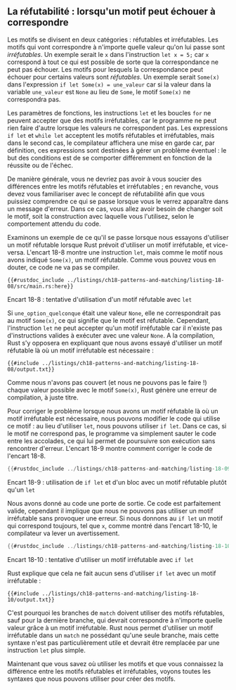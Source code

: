 <!--
## Refutability: Whether a Pattern Might Fail to Match
-->

## La réfutabilité : lorsqu'un motif peut échouer à correspondre

<!--
Patterns come in two forms: refutable and irrefutable. Patterns that will match
for any possible value passed are *irrefutable*. An example would be `x` in the
statement `let x = 5;` because `x` matches anything and therefore cannot fail
to match. Patterns that can fail to match for some possible value are
*refutable*. An example would be `Some(x)` in the expression `if let Some(x) =
a_value` because if the value in the `a_value` variable is `None` rather than
`Some`, the `Some(x)` pattern will not match.
-->

Les motifs se divisent en deux catégories : réfutables et irréfutables. Les
motifs qui vont correspondre à n'importe quelle valeur qu'on lui passe sont
*irréfutables*. Un exemple serait le `x` dans l'instruction `let x = 5;` car
`x` correspond à tout ce qui est possible de sorte que la
correspondance ne peut pas échouer. Les motifs pour lesquels la correspondance
peut échouer pour certains valeurs
sont *réfutables*. Un exemple serait `Some(x)` dans l'expression
`if let Some(x) = une_valeur` car si la valeur dans la variable `une_valeur` est
`None` au lieu de `Some`, le motif `Some(x)` ne correspondra pas.

<!--
Function parameters, `let` statements, and `for` loops can only accept
irrefutable patterns, because the program cannot do anything meaningful when
values don’t match. The `if let` and `while let` expressions accept
refutable and irrefutable patterns, but the compiler warns against
irrefutable patterns because by definition they’re intended to handle possible
failure: the functionality of a conditional is in its ability to perform
differently depending on success or failure.
-->

Les paramètres de fonctions, les instructions `let` et les boucles `for`
ne peuvent accepter que des motifs irréfutables, car le programme ne peut
rien faire d'autre lorsque les valeurs ne correspondent pas. Les expressions
`if let` et `while let` acceptent les motifs réfutables et irréfutables, mais 
dans le second cas, le compilateur affichera une mise en garde 
car, par définition, ces expressions sont destinées à gérer un problème
éventuel : le but des conditions est de se comporter différemment en fonction de
la réussite ou de l'échec.

<!--
In general, you shouldn’t have to worry about the distinction between refutable
and irrefutable patterns; however, you do need to be familiar with the concept
of refutability so you can respond when you see it in an error message. In
those cases, you’ll need to change either the pattern or the construct you’re
using the pattern with, depending on the intended behavior of the code.
-->

De manière générale, vous ne devriez pas avoir à vous soucier des différences
entre les motifs réfutables et irréfutables ; en revanche, vous devez vous
familiariser avec le concept de réfutabilité afin que vous puissiez comprendre
ce qui se passe lorsque vous le verrez apparaître dans un message d'erreur. 
Dans ce cas, vous allez avoir besoin de changer soit le motif, soit la construction 
avec laquelle vous l'utilisez, selon le comportement attendu du code.

<!--
Let’s look at an example of what happens when we try to use a refutable pattern
where Rust requires an irrefutable pattern and vice versa. Listing 18-8 shows a
`let` statement, but for the pattern we’ve specified `Some(x)`, a refutable
pattern. As you might expect, this code will not compile.
-->

Examinons un exemple de ce qu'il se passe lorsque nous essayons d'utiliser un
motif réfutable lorsque Rust prévoit d'utiliser un motif irréfutable, et
vice-versa. L'encart 18-8 montre une instruction `let`, mais comme le motif nous
avons indiqué `Some(x)`, un motif réfutable. Comme vous pouvez vous en douter,
ce code ne va pas se compiler.

<!--
```rust,ignore,does_not_compile
{{#rustdoc_include ../listings-sources/ch18-patterns-and-matching/listing-18-08/src/main.rs:here}}
```
-->

```rust,ignore,does_not_compile
{{#rustdoc_include ../listings/ch18-patterns-and-matching/listing-18-08/src/main.rs:here}}
```

<!--
<span class="caption">Listing 18-8: Attempting to use a refutable pattern with
`let`</span>
-->

<span class="caption">Encart 18-8 : tentative d'utilisation d'un motif
réfutable avec `let`</span>

<!--
If `some_option_value` was a `None` value, it would fail to match the pattern
`Some(x)`, meaning the pattern is refutable. However, the `let` statement can
only accept an irrefutable pattern because there is nothing valid the code can
do with a `None` value. At compile time, Rust will complain that we’ve tried to
use a refutable pattern where an irrefutable pattern is required:
-->

Si `une_option_quelconque` était une valeur `None`, elle ne correspondrait pas 
au motif `Some(x)`, ce qui signifie que le motif est réfutable. Cependant, l'instruction
`let` ne peut accepter qu'un motif irréfutable car il n'existe pas d'instructions valides à
exécuter avec une valeur `None`. A la compilation, Rust s'y opposera en
expliquant que nous avons essayé d'utiliser un motif réfutable là où un motif
irréfutable est nécessaire :

<!--
```console
{{#include ../listings-sources/ch18-patterns-and-matching/listing-18-08/output.txt}}
```
-->

```console
{{#include ../listings/ch18-patterns-and-matching/listing-18-08/output.txt}}
```

<!--
Because we didn’t cover (and couldn’t cover!) every valid value with the
pattern `Some(x)`, Rust rightfully produces a compiler error.
-->

Comme nous n'avons pas couvert (et nous ne pouvons pas le faire !) chaque
valeur possible avec le motif `Some(x)`, Rust génère une erreur de compilation,
à juste titre.

<!--
To fix the problem where we have a refutable pattern where an irrefutable
pattern is needed, we can change the code that uses the pattern: instead of
using `let`, we can use `if let`. Then if the pattern doesn’t match, the code
will just skip the code in the curly brackets, giving it a way to continue
validly. Listing 18-9 shows how to fix the code in Listing 18-8.
-->

Pour corriger le problème lorsque nous avons un motif réfutable là où un motif
irréfutable est nécessaire, nous pouvons modifier le code qui utilise ce motif :
au lieu d'utiliser `let`, nous pouvons utiliser `if let`. Dans ce cas, si le motif
ne correspond pas, le programme va simplement sauter le code entre les accolades,
ce qui lui permet de poursuivre son exécution sans rencontrer d'erreur. L'encart 18-9 montre
comment corriger le code de l'encart 18-8.

<!--
```rust
{{#rustdoc_include ../listings-sources/ch18-patterns-and-matching/listing-18-09/src/main.rs:here}}
```
-->

```rust
{{#rustdoc_include ../listings/ch18-patterns-and-matching/listing-18-09/src/main.rs:here}}
```

<!--
<span class="caption">Listing 18-9: Using `if let` and a block with refutable
patterns instead of `let`</span>
-->

<span class="caption">Encart 18-9 : utilisation de `if let` et d'un bloc avec
un motif réfutable plutôt qu'un `let`</span>

<!--
We’ve given the code an out! This code is perfectly valid, although it means we
cannot use an irrefutable pattern without receiving an error. If we give `if
let` a pattern that will always match, such as `x`, as shown in Listing 18-10,
the compiler will give a warning.
-->

Nous avons donné au code une porte de sortie. Ce code est parfaitement valide, cependant
il implique que nous ne pouvons pas utiliser un motif irréfutable sans provoquer une erreur. 
Si nous donnons au `if let` un motif qui correspond toujours, tel que `x`, comme montré dans l'encart 18-10, 
le compilateur va lever un avertissement.

<!--
```rust
{{#rustdoc_include ../listings-sources/ch18-patterns-and-matching/listing-18-10/src/main.rs:here}}
```
-->

```rust
{{#rustdoc_include ../listings/ch18-patterns-and-matching/listing-18-10/src/main.rs:here}}
```

<!--
<span class="caption">Listing 18-10: Attempting to use an irrefutable pattern
with `if let`</span>
-->

<span class="caption">Encart 18-10 : tentative d'utiliser un motif irréfutable
avec `if let`</span>

<!--
Rust complains that it doesn’t make sense to use `if let` with an irrefutable
pattern:
-->

Rust explique que cela ne fait aucun sens d'utiliser `if let` avec un motif
irréfutable :

<!--
```console
{{#include ../listings-sources/ch18-patterns-and-matching/listing-18-10/output.txt}}
```
-->

```console
{{#include ../listings/ch18-patterns-and-matching/listing-18-10/output.txt}}
```

<!--
For this reason, match arms must use refutable patterns, except for the last
arm, which should match any remaining values with an irrefutable pattern. Rust
allows us to use an irrefutable pattern in a `match` with only one arm, but
this syntax isn’t particularly useful and could be replaced with a simpler
`let` statement.
-->

C'est pourquoi les branches de `match` doivent utiliser des motifs réfutables,
sauf pour la dernière branche, qui devrait correspondre à n'importe quelle
valeur grâce à un motif irréfutable. Rust nous permet d'utiliser un motif
irréfutable dans un `match` ne possédant qu'une seule branche, mais cette syntaxe n'est
pas particulièrement utile et devrait être remplacée par une instruction `let`
plus simple.

<!--
Now that you know where to use patterns and the difference between refutable
and irrefutable patterns, let’s cover all the syntax we can use to create
patterns.
-->

Maintenant que vous savez où utiliser les motifs et que vous connaissez 
la différence entre les motifs réfutables et irréfutables, voyons toutes 
les syntaxes que nous pouvons utiliser pour créer des motifs.
